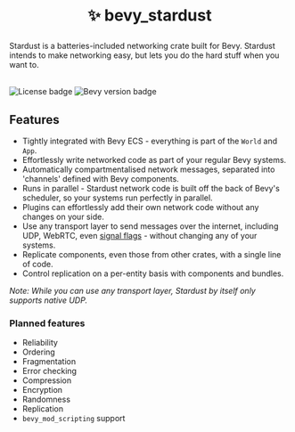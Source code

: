 <h1><p align="center">✨ bevy_stardust</p></h1>
Stardust is a batteries-included networking crate built for Bevy. Stardust intends to make networking easy, but lets you do the hard stuff when you want to.
<br></br>

![License badge](https://img.shields.io/github/license/veritius/bevy_stardust)
![Bevy version badge](https://img.shields.io/badge/bevy-0.11-blue?color=blue)


## Features
- Tightly integrated with Bevy ECS - everything is part of the `World` and `App`.
- Effortlessly write networked code as part of your regular Bevy systems.
- Automatically compartmentalised network messages, separated into 'channels' defined with Bevy components.
- Runs in parallel - Stardust network code is built off the back of Bevy's scheduler, so your systems run perfectly in parallel.
- Plugins can effortlessly add their own network code without any changes on your side.
- Use any transport layer to send messages over the internet, including UDP, WebRTC, even [signal flags](https://en.wikipedia.org/wiki/International_maritime_signal_flags) - without changing any of your systems.
- Replicate components, even those from other crates, with a single line of code.
- Control replication on a per-entity basis with components and bundles.

*Note: While you can use any transport layer, Stardust by itself only supports native UDP.*

### Planned features
- Reliability
- Ordering
- Fragmentation
- Error checking
- Compression
- Encryption
- Randomness
- Replication
- `bevy_mod_scripting` support
